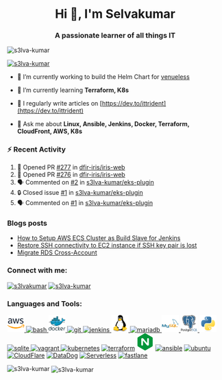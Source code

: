 <h1 align="center">Hi 👋, I'm Selvakumar</h1>
<h3 align="center">A passionate learner of all things IT </h3> 
<p align="left"> <img src="https://komarev.com/ghpvc/?username=s3lva-kumar&label=%F0%9F%96%BC%EF%B8%8F%20%F0%9F%91%80&color=2e3436&style=flat" alt="s3lva-kumar" /> </p>

<p align="left"> <a href="https://github.com/ryo-ma/github-profile-trophy"><img src="https://github-profile-trophy.vercel.app/?username=s3lva-kumar" alt="s3lva-kumar" /></a> </p>

- 🔭 I’m currently working to build the Helm Chart for [venueless](https://venueless.org/en//)

- 🌱 I’m currently learning **Terraform, K8s**

- 📝 I regularly write articles on [https://dev.to/ittrident](https://dev.to/ittrident)

- 💬 Ask me about **Linux, Ansible, Jenkins, Docker, Terraform, CloudFront, AWS, K8s**


### :zap: Recent Activity
<!--START_SECTION:activity-->
1. 💪 Opened PR [#277](https://github.com/dfir-iris/iris-web/pull/277) in [dfir-iris/iris-web](https://github.com/dfir-iris/iris-web)
2. 💪 Opened PR [#276](https://github.com/dfir-iris/iris-web/pull/276) in [dfir-iris/iris-web](https://github.com/dfir-iris/iris-web)
3. 🗣 Commented on [#2](https://github.com/s3lva-kumar/eks-plugin/issues/2#issuecomment-1614418178) in [s3lva-kumar/eks-plugin](https://github.com/s3lva-kumar/eks-plugin)
4. 🔒 Closed issue [#1](https://github.com/s3lva-kumar/eks-plugin/issues/1) in [s3lva-kumar/eks-plugin](https://github.com/s3lva-kumar/eks-plugin)
5. 🗣 Commented on [#1](https://github.com/s3lva-kumar/eks-plugin/issues/1#issuecomment-1614416716) in [s3lva-kumar/eks-plugin](https://github.com/s3lva-kumar/eks-plugin)
<!--END_SECTION:activity-->

### Blogs posts
<!-- BLOG-POST-LIST:START -->
- [How to Setup AWS ECS Cluster as Build Slave for Jenkins](https://dev.to/ittrident/how-to-setup-aws-ecs-cluster-as-build-slave-for-jenkins-1fp8)
- [Restore SSH connectivity to EC2 instance if SSH key pair is lost](https://dev.to/ittrident/restore-ssh-connectivity-to-ec2-instance-if-ssh-key-pair-is-lost-4dnn)
- [Migrate RDS Cross-Account](https://dev.to/ittrident/migrate-rds-cross-account-4bp6)
<!-- BLOG-POST-LIST:END -->

<h3 align="left">Connect with me:</h3>
<p align="left">
<a href="https://dev.to/s3lvakumar" target="blank"><img align="center" src="https://raw.githubusercontent.com/rahuldkjain/github-profile-readme-generator/master/src/images/icons/Social/devto.svg" alt="s3lvakumar" height="30" width="40" /></a>
<a href="https://linkedin.com/in/s3lva-kumar" target="blank"><img align="center" src="https://raw.githubusercontent.com/rahuldkjain/github-profile-readme-generator/master/src/images/icons/Social/linked-in-alt.svg" alt="s3lva-kumar" height="30" width="40" /></a>
</p>

<h3 align="left">Languages and Tools:</h3>
<p align="left"> <a href="https://aws.amazon.com" target="_blank" rel="noreferrer"> <img src="https://raw.githubusercontent.com/devicons/devicon/master/icons/amazonwebservices/amazonwebservices-original-wordmark.svg" alt="aws" width="40" height="40"/> </a> <a href="https://www.gnu.org/software/bash/" target="_blank" rel="noreferrer"> <img src="https://www.vectorlogo.zone/logos/gnu_bash/gnu_bash-icon.svg" alt="bash" width="40" height="40"/> </a> <a href="https://www.docker.com/" target="_blank" rel="noreferrer"> <img src="https://raw.githubusercontent.com/devicons/devicon/master/icons/docker/docker-original-wordmark.svg" alt="docker" width="40" height="40"/> </a> <a href="https://git-scm.com/" target="_blank" rel="noreferrer"> <img src="https://www.vectorlogo.zone/logos/git-scm/git-scm-icon.svg" alt="git" width="40" height="40"/> </a> <a href="https://www.jenkins.io" target="_blank" rel="noreferrer"> <img src="https://www.vectorlogo.zone/logos/jenkins/jenkins-icon.svg" alt="jenkins" width="40" height="40"/> </a> <a href="https://www.linux.org/" target="_blank" rel="noreferrer"> <img src="https://raw.githubusercontent.com/devicons/devicon/master/icons/linux/linux-original.svg" alt="linux" width="40" height="40"/> </a> <a href="https://mariadb.org/" target="_blank" rel="noreferrer"> <img src="https://www.vectorlogo.zone/logos/mariadb/mariadb-icon.svg" alt="mariadb" width="40" height="40"/> </a> <a href="https://www.mysql.com/" target="_blank" rel="noreferrer"> <img src="https://raw.githubusercontent.com/devicons/devicon/master/icons/mysql/mysql-original-wordmark.svg" alt="mysql" width="40" height="40"/> </a> <a href="https://www.postgresql.org" target="_blank" rel="noreferrer"> <img src="https://raw.githubusercontent.com/devicons/devicon/master/icons/postgresql/postgresql-original-wordmark.svg" alt="postgresql" width="40" height="40"/> </a> <a href="https://www.python.org" target="_blank" rel="noreferrer"> <img src="https://raw.githubusercontent.com/devicons/devicon/master/icons/python/python-original.svg" alt="python" width="40" height="40"/> </a> <a href="https://www.sqlite.org/" target="_blank" rel="noreferrer"> <img src="https://www.vectorlogo.zone/logos/sqlite/sqlite-icon.svg" alt="sqlite" width="40" height="40"/> </a> <a href="https://www.vagrantup.com/" target="_blank" rel="noreferrer"> <img src="https://www.vectorlogo.zone/logos/vagrantup/vagrantup-icon.svg" alt="vagrant" width="40" height="40"/> </a> <a href="https://kubernetes.io/" target="_blank" rel="noreferrer"> <img src="https://www.vectorlogo.zone/logos/kubernetes/kubernetes-icon.svg" alt="kubernetes" title="kubernetes" width="40" height="40"/></a> <a href="https://www.terraform.io/" target="_blank" rel="noreferrer"> <img src="https://www.vectorlogo.zone/logos/terraformio/terraformio-icon.svg" alt="terraform" title="terraform" width="40" height="40"/></a> <a href="https://www.nginx.com/" target="_blank" rel="noreferrer"> <img src="https://raw.githubusercontent.com/github/explore/85cceaeeaf993ca35664dc37ea24f9237fbbfc14/topics/nginx/nginx.png" alt="nginx" title="nginx" width="40" height="40"/></a> <a href="https://www.ansible.com/" target="_blank" rel="noreferrer"> <img src="https://www.vectorlogo.zone/logos/ansible/ansible-icon.svg" alt="ansible" title="ansible" width="40" height="40"/></a> <a href="https://ubuntu.com/" target="_blank" rel="noreferrer"> <img src="https://www.vectorlogo.zone/logos/ubuntu/ubuntu-icon.svg" alt="ubuntu" title="ubuntu" width="40" height="40"/></a> <a href="https://www.cloudflare.com/" target="_blank" rel="noreferrer"> <img src="https://www.vectorlogo.zone/logos/cloudflare/cloudflare-ar21.svg" alt="CloudFlare" title="CloudFlare" width="40" height="40"/></a> <a href="https://www.datadoghq.com" target="_blank" rel="noreferrer"> <img src="https://d3g9o9u8re44ak.cloudfront.net/logo/019f6afc-cf35-48d1-aff3-9daea8d19f21/f1519101-0978-44d9-af24-d972cbfb7074.png" alt="DataDog" title="DataDog" width="40" height="40"/></a> <a href="https://www.serverless.com/" target="_blank" rel="noreferrer"> <img src="https://www.vectorlogo.zone/logos/serverless/serverless-ar21.svg" alt="Serverless" title="Serverless" width="40" height="40"/></a> <a href="https://fastlane.tools/" target="_blank" rel="noreferrer"> <img src="https://avatars.githubusercontent.com/u/11098337?s=280&v=4" alt="fastlane" title="fastlane" width="40" height="40"/></a> </p>

<p><img align="left" src="https://github-readme-stats.vercel.app/api/top-langs?username=s3lva-kumar&show_icons=true&theme=dark&hide_border=true&locale=en&layout=compact" alt="s3lva-kumar" /></p>

<p>&nbsp;<img align="center" src="https://github-readme-stats.vercel.app/api?username=s3lva-kumar&show_icons=true&theme=dark&hide_border=true&locale=en" alt="s3lva-kumar" /></p>
